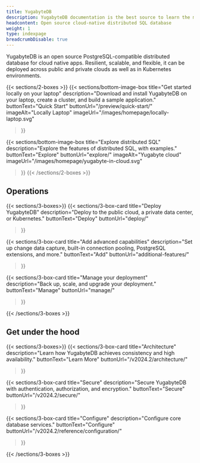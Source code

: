 ```yaml
---
title: YugabyteDB
description: YugabyteDB documentation is the best source to learn the most in-depth information about the YugabyteDB database, YugabyteDB Aeon, and YugabyteDB Anywhere.
headcontent: Open source cloud-native distributed SQL database
weight: 1
type: indexpage
breadcrumbDisable: true
---
```


YugabyteDB is an open source PostgreSQL-compatible distributed database for cloud native apps. Resilient, scalable, and flexible, it can be deployed across public and private clouds as well as in Kubernetes environments.

{{< sections/2-boxes >}}
  {{< sections/bottom-image-box
    title="Get started locally on your laptop"
    description="Download and install YugabyteDB on your laptop, create a cluster, and build a sample application."
    buttonText="Quick Start"
    buttonUrl="/preview/quick-start/"
    imageAlt="Locally Laptop" imageUrl="/images/homepage/locally-laptop.svg"
  >}}

  {{< sections/bottom-image-box
    title="Explore distributed SQL"
    description="Explore the features of distributed SQL, with examples."
    buttonText="Explore"
    buttonUrl="explore/"
    imageAlt="Yugabyte cloud" imageUrl="/images/homepage/yugabyte-in-cloud.svg"
  >}}
{{< /sections/2-boxes >}}

## Operations

{{< sections/3-boxes>}}
  {{< sections/3-box-card
    title="Deploy YugabyteDB"
    description="Deploy to the public cloud, a private data center, or Kubernetes."
    buttonText="Deploy"
    buttonUrl="deploy/"
  >}}

  {{< sections/3-box-card
    title="Add advanced capabilities"
    description="Set up change data capture, built-in connection pooling, PostgreSQL extensions, and more."
    buttonText="Add"
    buttonUrl="additional-features/"
  >}}

  {{< sections/3-box-card
    title="Manage your deployment"
    description="Back up, scale, and upgrade your deployment."
    buttonText="Manage"
    buttonUrl="manage/"
  >}}

{{< /sections/3-boxes >}}

## Get under the hood

{{< sections/3-boxes>}}
  {{< sections/3-box-card
    title="Architecture"
    description="Learn how YugabyteDB achieves consistency and high availability."
    buttonText="Learn More"
    buttonUrl="/v2024.2/architecture/"
  >}}

  {{< sections/3-box-card
    title="Secure"
    description="Secure YugabyteDB with authentication, authorization, and encryption."
    buttonText="Secure"
    buttonUrl="/v2024.2/secure/"
  >}}

  {{< sections/3-box-card
    title="Configure"
    description="Configure core database services."
    buttonText="Configure"
    buttonUrl="/v2024.2/reference/configuration/"
  >}}

{{< /sections/3-boxes >}}
